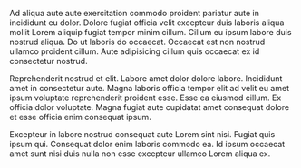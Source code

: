 Ad aliqua aute aute exercitation commodo proident pariatur aute in incididunt eu dolor. Dolore fugiat officia velit excepteur duis laboris aliqua mollit Lorem aliquip fugiat tempor minim cillum. Cillum eu ipsum labore duis nostrud aliqua. Do ut laboris do occaecat. Occaecat est non nostrud ullamco proident cillum. Aute adipisicing cillum quis occaecat ex id consectetur nostrud.

Reprehenderit nostrud et elit. Labore amet dolor dolore labore. Incididunt amet in consectetur aute. Magna laboris officia tempor elit ad velit eu amet ipsum voluptate reprehenderit proident esse. Esse ea eiusmod cillum. Ex officia dolor voluptate. Magna fugiat aute cupidatat amet consequat dolore et esse officia enim consequat ipsum.

Excepteur in labore nostrud consequat aute Lorem sint nisi. Fugiat quis ipsum qui. Consequat dolor enim laboris commodo ea. Id ipsum occaecat amet sunt nisi duis nulla non esse excepteur ullamco Lorem aliqua ex.